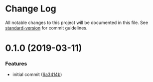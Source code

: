 # Change Log

All notable changes to this project will be documented in this file. See [standard-version](https://github.com/conventional-changelog/standard-version) for commit guidelines.

# 0.1.0 (2019-03-11)


### Features

* initial commit ([6a3414b](https://github.com/urbica/react-map-gl-cluster/commit/6a3414b))
